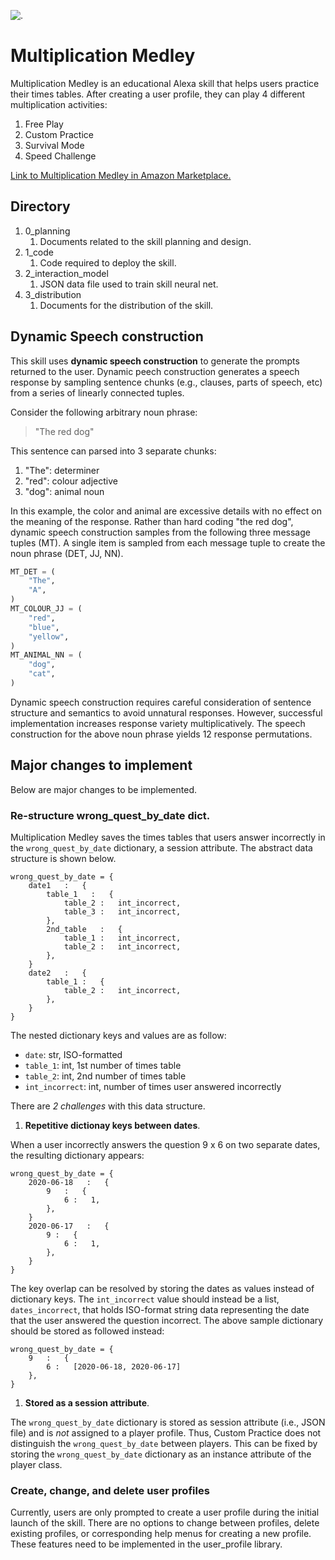 ![.](https://user-images.githubusercontent.com/50056791/84987459-06749080-b0f5-11ea-864b-19ef43dd6664.jpg)


# Multiplication Medley
Multiplication Medley is an educational Alexa skill that helps users practice their times tables. After creating a user profile, they can play 4 different multiplication activities:
1. Free Play
2. Custom Practice
3. Survival Mode
4. Speed Challenge

[Link to Multiplication Medley in Amazon Marketplace.](https://www.amazon.com/jaimiles23-Multiplication-Medley/dp/B0899VVC7M/ref=sr_1_1?dchild=1&keywords=multiplication+medley&qid=1592459984&s=digital-skills&sr=1-1)


## Directory
1. 0_planning
   1. Documents related to the skill planning and design.
2. 1_code
   1. Code required to deploy the skill.
3. 2_interaction_model
   1. JSON data file used to train skill neural net.
4. 3_distribution
   1. Documents for the distribution of the skill.


## Dynamic Speech construction
This skill uses **dynamic speech construction** to generate the prompts returned to the user. Dynamic peech construction generates a speech response by sampling sentence chunks (e.g., clauses, parts of speech, etc) from a series of linearly connected tuples.

Consider the following arbitrary noun phrase:
> "The red dog"

This sentence can parsed into 3 separate chunks:
   1. "The": determiner
   2. "red": colour adjective
   3. "dog": animal noun

In this example, the color and animal are excessive details with no effect on the meaning of the response. Rather than hard coding "the red dog", dynamic speech construction samples from the following three message tuples (MT). A single item is sampled from each message tuple to create the noun phrase (DET, JJ, NN).
```python 3
MT_DET = (
    "The",
    "A",
)
MT_COLOUR_JJ = (
    "red",
    "blue",
    "yellow",
)
MT_ANIMAL_NN = (
    "dog",
    "cat",
)
```
Dynamic speech construction requires careful consideration of sentence structure and semantics to avoid unnatural responses. However, successful implementation increases response variety multiplicatively. The speech construction for the above noun phrase yields 12 response permutations.


## Major changes to implement
Below are major changes to be implemented.

### Re-structure wrong_quest_by_date dict.
Multiplication Medley saves the times tables that users answer incorrectly in the `wrong_quest_by_date` dictionary, a session attribute. The abstract data structure is shown below.

```python3
wrong_quest_by_date = {
    date1   :   {
        table_1   :   {
            table_2 :   int_incorrect,
            table_3 :   int_incorrect,
        },
        2nd_table   :   {
            table_1 :   int_incorrect,
            table_2 :   int_incorrect,
        },
    }
    date2   :   {
        table_1 :   {
            table_2 :   int_incorrect,
        },
    }
}
```

The nested dictionary keys and values are as follow:
- `date`: str, ISO-formatted
- `table_1`: int, 1st number of times table
- `table_2`: int, 2nd number of times table
- `int_incorrect`: int, number of times user answered incorrectly


There are _2 challenges_ with this data structure. 

1. **Repetitive dictionay keys between dates**. 

When a user incorrectly answers the question 9 x 6 on two separate dates, the resulting dictionary appears:
```python3
wrong_quest_by_date = {
    2020-06-18   :   {
        9   :   {
            6 :   1,
        },
    }
    2020-06-17   :   {
        9 :   {
            6 :   1,
        },
    }
}
```
The key overlap can be resolved by storing the dates as values instead of dictionary keys. The `int_incorrect` value should instead be a list, `dates_incorrect`, that holds ISO-format string data representing the date that the user answered the question incorrect. The above sample dictionary should be stored as followed instead:
```python3
wrong_quest_by_date = {
    9   :   {
        6 :   [2020-06-18, 2020-06-17]
    },
}
```

1. **Stored as a session attribute**.

The `wrong_quest_by_date` dictionary is stored as session attribute (i.e., JSON file) and is _not_ assigned to a player profile. Thus, Custom Practice does not distinguish the `wrong_quest_by_date` between players. This can be fixed by storing the `wrong_quest_by_date` dictionary as an instance attribute of the player class.


### Create, change, and delete user profiles
Currently, users are only prompted to create a user profile during the initial launch of the skill. There are no options to change between profiles, delete existing profiles, or corresponding help menus for creating a new profile. These features need to be implemented in the user_profile library.

